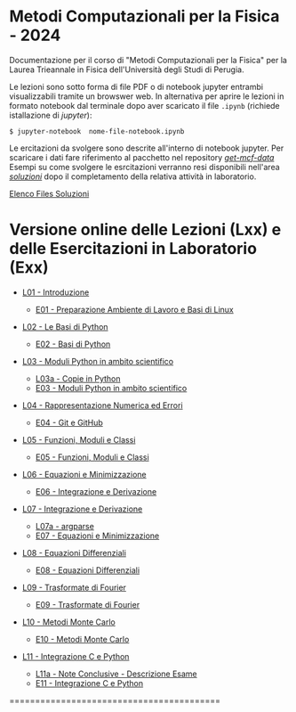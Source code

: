 # Metodi Computazionali per la Fisica - 2024

Documentazione per il corso di "Metodi Computazionali per la Fisica"
per la Laurea Trieannale in Fisica dell'Università degli Studi di Perugia.

Le lezioni sono sotto forma di file PDF o di notebook jupyter entrambi visualizzabili tramite un browswer web.
In alternativa per aprire le lezioni in formato notebook dal terminale dopo aver scaricato il file `.ipynb` (richiede istallazione di _jupyter_):

    $ jupyter-notebook  nome-file-notebook.ipynb

    

Le ercitazioni da svolgere sono descrite all'interno di notebook jupyter.
Per scaricare i dati fare riferimento al pacchetto nel repository [*get-mcf-data*](https://github.com/s-germani/get-mcf-data)
Esempi su come svolgere le esrcitazioni verranno resi disponibili nell'area [*soluzioni*](https://github.com/s-germani/metodi-computazionali-fisica-2024/tree/main/soluzioni) dopo il completamento della relativa attività in laboratorio.

[Elenco Files Soluzioni](soluzioni/ELENCO_SOLUZIONI.md)



Versione online delle Lezioni (Lxx)  e delle Esercitazioni in Laboratorio (Exx)
=========================================
* [L01  - Introduzione](slides/L01_MetodiComputazionali_Intro.pdf)
  * [E01 - Preparazione Ambiente di Lavoro e Basi di Linux](slides/E01_Terminale_Linux.pdf)

* [L02  - Le Basi di Python](notebooks/lezioni/L02_BasiPython.ipynb)
  * [E02 - Basi di Python](notebooks/esercitazioni/E02_BasiPython.ipynb)
  
* [L03  - Moduli Python in ambito scientifico](notebooks/lezioni/L03_NumpyScipyMatplotlib.ipynb)
  * [L03a - Copie in Python](notebooks/lezioni/L03a_PythonCopy.ipynb)
  * [E03 - Moduli Python in ambito scientifico ](notebooks/esercitazioni/E03_NumpyScipyMatplotlib.ipynb)

* [L04  - Rappresentazione Numerica ed Errori](notebooks/lezioni/L04_Rappresentazioni_ed_Errori_Numerici.ipynb)
  * [E04 - Git e GitHub](notebooks/esercitazioni/E04_Github.ipynb)

* [L05  - Funzioni, Moduli e Classi](notebooks/lezioni/L05_Funzioni_Moduli_e_Classi.ipynb)
  * [E05 - Funzioni, Moduli e Classi](notebooks/esercitazioni/E05_Funzioni_Moduli_e_Classi.ipynb)

* [L06  - Equazioni e Minimizzazione](notebooks/lezioni/L06_Equazioni_Minimizzazione.ipynb)
  * [E06 - Integrazione e Derivazione](notebooks/esercitazioni/E06_Integrazione_e_Derivazione.ipynb)

* [L07  - Integrazione e Derivazione](notebooks/lezioni/L07_Integrazione_e_Derivazione.ipynb)
  * [L07a - argparse](notebooks/lezioni/L07a_argparse.ipynb)
  * [E07 - Equazioni e Minimizzazione](notebooks/esercitazioni/E07_Equazioni_Minimizzazione.ipynb)

* [L08  - Equazioni Differenziali](notebooks/lezioni/L08_EquazioniDifferenziali.ipynb)
  * [E08 - Equazioni Differenziali](notebooks/esercitazioni/E08_EquazioniDifferenziali.ipynb)

* [L09  - Trasformate di Fourier](notebooks/lezioni/L09_TrasformateFourier.ipynb)
  * [E09 - Trasformate di Fourier](notebooks/esercitazioni/E09_TrasformateFourier.ipynb)

* [L10  - Metodi Monte Carlo](notebooks/lezioni/L10_MonteCarlo.ipynb)
  * [E10 - Metodi Monte Carlo](notebooks/esercitazioni/E10_MonteCarlo.ipynb)

* [L11  - Integrazione C e Python](notebooks/lezioni/L11_CePython.ipynb)
  * [L11a - Note Conclusive - Descrizione Esame](notebooks/lezioni/L11a_NoteConclusive_DescrizioneEsame.ipynb)
  * [E11 - Integrazione C e Python](notebooks/esercitazioni/E11_C-Python.ipynb)





=========================================


